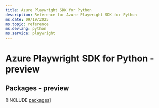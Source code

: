 ```yaml
---
title: Azure Playwright SDK for Python
description: Reference for Azure Playwright SDK for Python
ms.date: 09/19/2025
ms.topic: reference
ms.devlang: python
ms.service: playwright
---
```

# Azure Playwright SDK for Python - preview
## Packages - preview
[!INCLUDE [packages](playwright-index.md)]